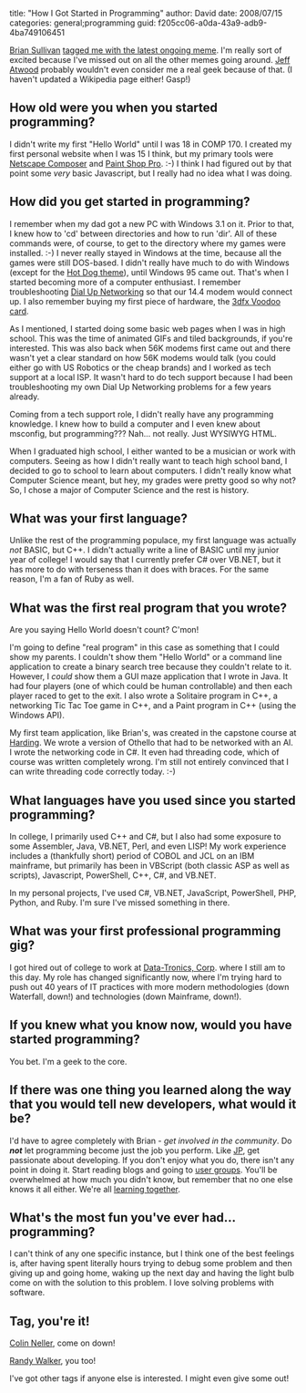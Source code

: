 
title: "How I Got Started in Programming"
author: David
date: 2008/07/15
categories: general;programming
guid: f205cc06-a0da-43a9-adb9-4ba749106451

[Brian Sullivan](http://www.sullivansoftdev.com/blog/) [tagged me with the
latest ongoing
meme](http://www.sullivansoftdev.com/blog/post/How-I-Got-Started-in-Programming.aspx).
I'm really sort of excited because I've missed out on all the other memes going
around. [Jeff Atwood](http://www.codinghorror.com/blog/) probably wouldn't even
consider me a real geek because of that. (I haven't updated a Wikipedia page
either! Gasp!)

## How old were you when you started programming?

I didn't write my first "Hello World" until I was 18 in COMP 170. I created my
first personal website when I was 15 I think, but my primary tools were
[Netscape Composer](http://en.wikipedia.org/wiki/Netscape_Composer) and [Paint
Shop Pro](http://en.wikipedia.org/wiki/Paint_Shop_Pro). :-) I think I had
figured out by that point some *very* basic Javascript, but I really had no
idea what I was doing. 

## How did you get started in programming?

I remember when my dad got a new PC with Windows 3.1 on it. Prior to that, I
knew how to 'cd' between directories and how to run 'dir'. All of these
commands were, of course, to get to the directory where my games were
installed. :-) I never really stayed in Windows at the time, because all the
games were still DOS-based. I didn't really have much to do with Windows
(except for the [Hot Dog
theme](http://www.codinghorror.com/blog/archives/000341.html)), until Windows
95 came out. That's when I started becoming more of a computer enthusiast. I
remember troubleshooting [Dial Up
Networking](http://www.annoyances.org/exec/show/article04-100) so that our 14.4
modem would connect up. I also remember buying my first piece of hardware, the
[3dfx Voodoo card](http://en.wikipedia.org/wiki/3dfx).

As I mentioned, I started doing some basic web pages when I was in high school.
This was the time of animated GIFs and tiled backgrounds, if you're interested.
This was also back when 56K modems first came out and there wasn't yet a clear
standard on how 56K modems would talk (you could either go with US Robotics or
the cheap brands) and I worked as tech support at a local ISP. It wasn't hard
to do tech support because I had been troubleshooting my own Dial Up Networking
problems for a few years already.

Coming from a tech support role, I didn't really have any programming
knowledge. I knew how to build a computer and I even knew about msconfig, but
programming??? Nah... not really. Just WYSIWYG HTML.

When I graduated high school, I either wanted to be a musician or work with
computers. Seeing as how I didn't really want to teach high school band, I
decided to go to school to learn about computers. I didn't really know what
Computer Science meant, but hey, my grades were pretty good so why not? So, I
chose a major of Computer Science and the rest is history.

## What was your first language?

Unlike the rest of the programming populace, my first language was actually
*not* BASIC, but C++. I didn't actually write a line of BASIC until my junior
year of college! I would say that I currently prefer C# over VB.NET, but it has
more to do with terseness than it does with braces. For the same reason, I'm a
fan of Ruby as well.

## What was the first real program that you wrote?

Are you saying Hello World doesn't count? C'mon! 

I'm going to define "real program" in this case as something that I could show
my parents. I couldn't show them "Hello World" or a command line application to
create a binary search tree because they couldn't relate to it. However, I
*could* show them a GUI maze application that I wrote in Java. It had four
players (one of which could be human controllable) and then each player raced
to get to the exit. I also wrote a Solitaire program in C++, a networking Tic
Tac Toe game in C++, and a Paint program in C++ (using the Windows API). 

My first team application, like Brian's, was created in the capstone course at
[Harding](http://www.harding.edu/). We wrote a version of Othello that had to
be networked with an AI. I wrote the networking code in C#. It even had
threading code, which of course was written completely wrong. I'm still not
entirely convinced that I can write threading code correctly today. :-)

## What languages have you used since you started programming?

In college, I primarily used C++ and C#, but I also had some exposure to some
Assembler, Java, VB.NET, Perl, and even LISP! My work experience includes a
(thankfully short) period of COBOL and JCL on an IBM mainframe, but primarily
has been in VBScript (both classic ASP as well as scripts), Javascript,
PowerShell, C++, C#, and VB.NET. 

In my personal projects, I've used C#, VB.NET, JavaScript, PowerShell, PHP,
Python, and Ruby. I'm sure I've missed something in there.

## What was your first professional programming gig?

I got hired out of college to work at [Data-Tronics,
Corp](http://www.data-tronics.com/). where I still am to this day. My role has
changed significantly now, where I'm trying hard to push out 40 years of IT
practices with more modern methodologies (down Waterfall, down!) and
technologies (down Mainframe, down!). 

## If you knew what you know now, would you have started programming?

You bet. I'm a geek to the core.

## If there was one thing you learned along the way that you would tell new developers, what would it be?

I'd have to agree completely with Brian - *get involved in the community*. Do
***not*** let programming become just the job you perform. Like
[JP](http://blog.jpboodhoo.com/), get passionate about developing. If you don't
enjoy what you do, there isn't any point in doing it. Start reading blogs and
going to [user groups](http://fsdnug.org/). You'll be overwhelmed at how much
you didn't know, but remember that no one else knows it all either. We're all
[learning together](/blog/2007/03/15/how-to-get-better-at-what-youre-doing/). 

## What's the most fun you've ever had... programming?
 
I can't think of any one specific instance, but I think one of the best
feelings is, after having spent literally hours trying to debug some problem
and then giving up and going home, waking up the next day and having the light
bulb come on with the solution to this problem. I love solving problems with
software. 
 
## Tag, you're it!

[Colin Neller](http://www.colinneller.com/blog/), come on down!

[Randy Walker](http://mysoftwarestartup.com/blogs/), you too! 
 
I've got other tags if anyone else is interested. I might even give some out!

